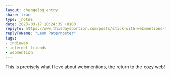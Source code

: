 ```yaml
---
layout: changelog_entry
share: true
type: _notes
date: 2023-03-17 10:24:39 +0100
replyTo: https://www.thisdaysportion.com/posts/stick-with-webmentions-to-create-small-networks/
replyToName: "Leon Paternoster"
tags:
- indieweb
- internet friends
- webmention
---
```

This is precisely what I love about webmentions, the return to the cozy web!